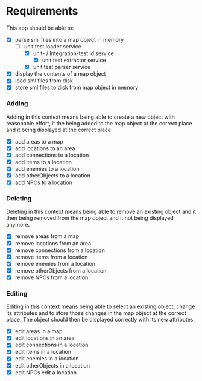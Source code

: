 # Requirements

This app should be able to:
- [x] parse sml files into a map object in memory
  - [ ] unit test loader service
    - [x] unit- / Integration-test id service
      - [x] unit test extractor service
    - [x] unit test parser service
- [x] display the contents of a map object
- [x] load sml files from disk
- [x] store sml files to disk from map object in memory

### Adding
Adding in this context means being able to create a new object with reasonable effort,
it the being added to the map object at the correct place and it being displayed at
the correct place.

- [x] add areas to a map
- [x] add locations to an area
- [x] add connections to a location
- [x] add items to a location
- [x] add enemies to a location
- [x] add otherObjects to a location
- [x] add NPCs to a location

### Deleting
Deleting in this context means being able to remove an existing object and it then being removed
from the map object and it not being displayed anymore.

- [x] remove areas from a map
- [x] remove locations from an area
- [x] remove connections from a location
- [x] remove items from a location
- [x] remove enemies from a location
- [x] remove otherObjects from a location
- [x] remove NPCs from a location

### Editing
Editing in this context means being able to select an existing object, change its attributes
and to store those changes in the map object at the correct place. The object should then be displayed
correctly with its new attributes.

- [x] edit areas in a map
- [x] edit locations in an area
- [x] edit connections in a location
- [x] edit items in a location
- [x] edit enemies in a location
- [x] edit otherObjects in a location
- [x] edit NPCs edit a location 
